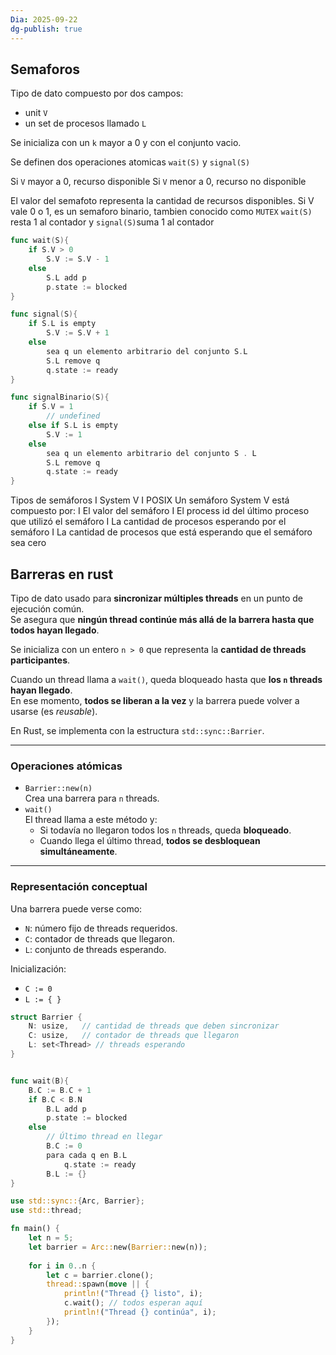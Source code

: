 ```yaml
---
Dia: 2025-09-22
dg-publish: true
---
```

## Semaforos
Tipo de dato compuesto por dos campos:
- unit `V`
- un set de procesos llamado `L`

Se inicializa con un  `k` mayor a 0 y con el conjunto vacio. 

Se definen dos operaciones atomicas
`wait(S)` y `signal(S)`

Si `V` mayor a 0, recurso disponible 
Si `V` menor a 0, recurso no disponible

El valor del semafoto representa la cantidad de recursos disponibles. Si V vale 0 o 1, es un semaforo binario, tambien conocido como `MUTEX`
`wait(S)` resta 1 al contador y `signal(S)`suma 1 al contador


```go
func wait(S){
	if S.V > 0
		S.V := S.V - 1
	else
		S.L add p
		p.state := blocked
}

func signal(S){
	if S.L is empty
		S.V := S.V + 1
	else
		sea q un elemento arbitrario del conjunto S.L
		S.L remove q
		q.state := ready
}

func signalBinario(S){
	if S.V = 1
		// undefined
	else if S.L is empty
		S.V := 1
	else
		sea q un elemento arbitrario del conjunto S . L
		S.L remove q
		q.state := ready
}
```


Tipos de semáforos
I System V
I POSIX
Un semáforo System V está compuesto por:
I El valor del semáforo
I El process id del último proceso que utilizó el semáforo
I La cantidad de procesos esperando por el semáforo
I La cantidad de procesos que está esperando que el semáforo
sea cero



## Barreras en rust 
Tipo de dato usado para **sincronizar múltiples threads** en un punto de ejecución común.  
Se asegura que **ningún thread continúe más allá de la barrera hasta que todos hayan llegado**.

Se inicializa con un entero `n > 0` que representa la **cantidad de threads participantes**.  

Cuando un thread llama a `wait()`, queda bloqueado hasta que **los `n` threads hayan llegado**.  
En ese momento, **todos se liberan a la vez** y la barrera puede volver a usarse (es *reusable*).

En Rust, se implementa con la estructura `std::sync::Barrier`.

---

### Operaciones atómicas
- `Barrier::new(n)`  
  Crea una barrera para `n` threads.
- `wait()`  
  El thread llama a este método y:
  - Si todavía no llegaron todos los `n` threads, queda **bloqueado**.  
  - Cuando llega el último thread, **todos se desbloquean simultáneamente**.

---

### Representación conceptual
Una barrera puede verse como:
- `N`: número fijo de threads requeridos.  
- `C`: contador de threads que llegaron.  
- `L`: conjunto de threads esperando.

Inicialización:
- `C := 0`
- `L := { }`

```go
struct Barrier {
    N: usize,   // cantidad de threads que deben sincronizar
    C: usize,   // contador de threads que llegaron
    L: set<Thread> // threads esperando
}


func wait(B){
    B.C := B.C + 1
    if B.C < B.N
        B.L add p
        p.state := blocked
    else
        // Último thread en llegar
        B.C := 0
        para cada q en B.L
            q.state := ready
        B.L := {}
}

```

```rust
use std::sync::{Arc, Barrier};
use std::thread;

fn main() {
    let n = 5;
    let barrier = Arc::new(Barrier::new(n));
    
    for i in 0..n {
        let c = barrier.clone();
        thread::spawn(move || {
            println!("Thread {} listo", i);
            c.wait(); // todos esperan aquí
            println!("Thread {} continúa", i);
        });
    }
}

```
